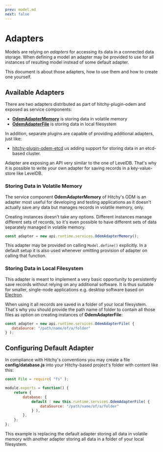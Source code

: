 ```yaml
---
prev: model.md
next: false
---
```


# Adapters

Models are relying on _adapters_ for accessing its data in a connected data storage. When defining a model an adapter may be provided to use for all instances of resulting model instead of some default adapter.

This document is about those adapters, how to use them and how to create one yourself.

## Available Adapters

There are two adapters distributed as part of hitchy-plugin-odem and exposed as service components:

* [**OdemAdapterMemory**](#storing-data-in-volatile-memory) is storing data in volatile memory
* [**OdemAdapterFile**](#storing-data-in-local-filesystem) is storing data in local filesystem

In addition, separate plugins are capable of providing additional adapters, just like:

* [hitchy-plugin-odem-etcd](https://www.npmjs.com/package/hitchy-plugin-odem-etcd) us adding support for storing data in an etcd-based cluster.

Adapter are exposing an API very similar to the one of LevelDB. That's why it is possible to write your own adapter for saving records in a key-value-store like LevelDB.

### Storing Data in Volatile Memory

The service component **OdemAdapterMemory** of Hitchy's ODM is an adapter most useful for developing and testing applications as it doesn't actually save any data but manages records in volatile memory, only.

Creating instances doesn't take any options. Different instances manage different sets of records, so it's even possible to have different sets of data separately managed in volatile memory.
 
 ```javascript
const adapter = new api.runtime.services.OdemAdapterMemory();
```

This adapter may be provided on calling `Model.define()` explicitly. In a default setup it is also used whenever omitting provision of adapter on calling that function.

### Storing Data in Local Filesystem

This adapter is meant to implement a very basic opportunity to persistently save records without relying on any additional software. It is thus suitable for smaller, single-node applications e.g. desktop software based on [Electron](https://www.electronjs.org/).

When using it all records are saved in a folder of your local filesystem. That's why you should provide the path name of folder to contain all those files as option on creating instances of **OdemAdapterFile**:
 
 ```javascript
const adapter = new api.runtime.services.OdemAdapterFile( {
    dataSource: "/path/name/of/a/folder"
} );
```

## Configuring Default Adapter

In compliance with Hitchy's conventions you may create a file **config/database.js** into your Hitchy-based project's folder with content like this:

```javascript
const File = require( "fs" );

module.exports = function() {
    return {
        database: {
            default : new this.runtime.services.OdemAdapterFile( {
                dataSource: "/path/name/of/a/folder"
            } ),
        },
    };
};
```

This example is replacing the default adapter storing all data in volatile memory with another adapter storing all data in a folder of your local filesystem.
